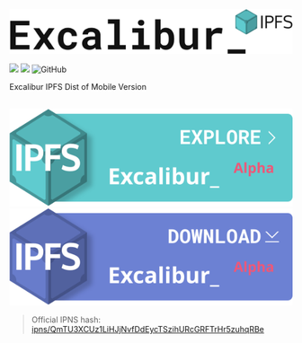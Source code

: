![](https://raw.githubusercontent.com/xclbrio/styleGuide/master/IPFSexcalibur.svg?sanitize=true&width=300)

[![](https://img.shields.io/badge/project-Excalibur__-ef5777.svg?style=popout-square)](https://github.com/xclbrio)
[![](https://img.shields.io/badge/powered%20by-IPFS-%234A9EA1.svg?style=popout-square)](ipfs.io)
![GitHub](https://img.shields.io/github/license/mashape/apistatus.svg?style=popout-square)

Excalibur IPFS Dist of Mobile Version
<br/><br/>

[![](https://raw.githubusercontent.com/xclbrio/styleGuide/master/IPFSexplore.svg?sanitize=true)](https://kovan.ipfs.m.xclbr.io)
[![](https://raw.githubusercontent.com/xclbrio/styleGuide/master/IPFSdownload.svg?sanitize=true)](https://github.com/xclbrio/ipfsMobileDist/archive/master.zip)
> Official IPNS hash: [ipns/QmTU3XCUz1LiHJjNvfDdEycTSzihURcGRFTrHr5zuhqRBe](https://cloudflare-ipfs.com/ipns/QmTU3XCUz1LiHJjNvfDdEycTSzihURcGRFTrHr5zuhqRBe)
